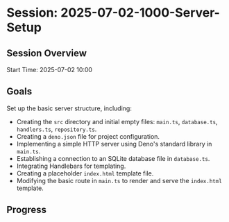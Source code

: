 # Session: 2025-07-02-1000-Server-Setup

## Session Overview
Start Time: 2025-07-02 10:00

## Goals
Set up the basic server structure, including:
- Creating the `src` directory and initial empty files: `main.ts`, `database.ts`, `handlers.ts`, `repository.ts`.
- Creating a `deno.json` file for project configuration.
- Implementing a simple HTTP server using Deno's standard library in `main.ts`.
- Establishing a connection to an SQLite database file in `database.ts`.
- Integrating Handlebars for templating.
- Creating a placeholder `index.html` template file.
- Modifying the basic route in `main.ts` to render and serve the `index.html` template.

## Progress
